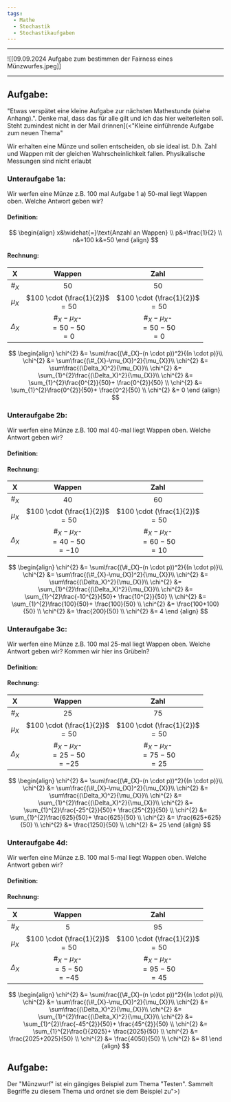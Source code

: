 ```yaml
---
tags:
  - Mathe
  - Stochastik
  - Stochastikaufgaben
---
```


---

![[09.09.2024 Aufgabe zum bestimmen der Fairness eines Münzwurfes.jpeg]]


---

## Aufgabe:
"Etwas verspätet eine kleine Aufgabe zur nächsten Mathestunde (siehe Anhang).".
Denke mal, dass das für alle gilt und ich das hier weiterleiten soll. Steht zumindest nicht in der Mail drinnen](<"Kleine einführende Aufgabe zum neuen Thema"

Wir erhalten eine Münze und sollen entscheiden, ob sie ideal ist. D.h. Zahl und Wappen mit der gleichen Wahrscheinlichkeit fallen. Physikalische Messungen sind nicht erlaubt

### Unteraufgabe 1a:
Wir werfen eine Münze z.B. 100 mal
Aufgabe 1 a)
50-mal liegt Wappen oben. Welche Antwort geben wir?


#### Definition:
$$
\begin{align}
x&\widehat{=}\text{Anzahl an Wappen} \\
p&=\frac{1}{2} \\
n&=100
k&=50
\end {align}
$$
#### Rechnung:

|     X      |               Wappen                |                Zahl                 |
| :--------: | :---------------------------------: | :---------------------------------: |
|   $\#_X$   |                 50                  |                 50                  |
|  $\mu_X$   | $100 \cdot (\frac{1}{2})$<br> $=50$ | $100 \cdot (\frac{1}{2})$<br> $=50$ |
| $\Delta_X$ |  $\#_X-\mu_X$-<br>$=50-50$<br>$=0$  |  $\#_X-\mu_X$-<br>$=50-50$<br>$=0$  |

$$
\begin{align}
\chi^{2} &= \sum\frac{(\#_{X}-(n \cdot p))^2}{(n \cdot p)}\\
\chi^{2} &= \sum\frac{(\#_{X}-\mu_{X})^2}{\mu_{X}}\\
\chi^{2} &= \sum\frac{(\Delta_X)^2}{\mu_{X}}\\
\chi^{2} &= \sum_{1}^{2}\frac{(\Delta_X)^2}{\mu_{X}}\\
\chi^{2} &= \sum_{1}^{2}\frac{0^{2}}{50}+ \frac{0^{2}}{50} \\
\chi^{2} &= \sum_{1}^{2}\frac{0^{2}}{50}+ \frac{0^2}{50} \\
\chi^{2} &= 0
\end {align}
$$

### Unteraufgabe 2b:
Wir werfen eine Münze z.B. 100 mal
40-mal liegt Wappen oben. Welche Antwort geben wir?
#### Definition:

#### Rechnung:

|     X      |               Wappen                |                Zahl                 |
| :--------: | :---------------------------------: | :---------------------------------: |
|   $\#_X$   |                 40                  |                 60                  |
|  $\mu_X$   | $100 \cdot (\frac{1}{2})$<br> $=50$ | $100 \cdot (\frac{1}{2})$<br> $=50$ |
| $\Delta_X$ | $\#_X-\mu_X$-<br>$=40-50$<br>$=-10$ | $\#_X-\mu_X$-<br>$=60-50$<br>$=10$  |

$$
\begin{align}
\chi^{2} &= \sum\frac{(\#_{X}-(n \cdot p))^2}{(n \cdot p)}\\
\chi^{2} &= \sum\frac{(\#_{X}-\mu_{X})^2}{\mu_{X}}\\
\chi^{2} &= \sum\frac{(\Delta_X)^2}{\mu_{X}}\\
\chi^{2} &= \sum_{1}^{2}\frac{(\Delta_X)^2}{\mu_{X}}\\
	\chi^{2} &= \sum_{1}^{2}\frac{-10^{2}}{50}+ \frac{10^{2}}{50} \\
	\chi^{2} &= \sum_{1}^{2}\frac{100}{50}+ \frac{100}{50} \\
	\chi^{2} &= \frac{100+100}{50} \\
	\chi^{2} &= \frac{200}{50} \\
	\chi^{2} &= 4
\end {align}
$$

### Unteraufgabe 3c:
Wir werfen eine Münze z.B. 100 mal
25-mal liegt Wappen oben. Welche Antwort geben wir? Kommen wir hier ins Grübeln?
#### Definition:

#### Rechnung:

|     X      |               Wappen                |                Zahl                 |
| :--------: | :---------------------------------: | :---------------------------------: |
|   $\#_X$   |                 25                  |                 75                  |
|  $\mu_X$   | $100 \cdot (\frac{1}{2})$<br> $=50$ | $100 \cdot (\frac{1}{2})$<br> $=50$ |
| $\Delta_X$ | $\#_X-\mu_X$-<br>$=25-50$<br>$=-25$ | $\#_X-\mu_X$-<br>$=75-50$<br>$=25$  |

$$
\begin{align}
\chi^{2} &= \sum\frac{(\#_{X}-(n \cdot p))^2}{(n \cdot p)}\\
\chi^{2} &= \sum\frac{(\#_{X}-\mu_{X})^2}{\mu_{X}}\\
\chi^{2} &= \sum\frac{(\Delta_X)^2}{\mu_{X}}\\
\chi^{2} &= \sum_{1}^{2}\frac{(\Delta_X)^2}{\mu_{X}}\\
	\chi^{2} &= \sum_{1}^{2}\frac{-25^{2}}{50}+ \frac{25^{2}}{50} \\
	\chi^{2} &= \sum_{1}^{2}\frac{625}{50}+ \frac{625}{50} \\
	\chi^{2} &= \frac{625+625}{50} \\
	\chi^{2} &= \frac{1250}{50} \\
	\chi^{2} &= 25 
\end {align}
$$

### Unteraufgabe 4d:
Wir werfen eine Münze z.B. 100 mal
5-mal liegt Wappen oben. Welche Antwort geben wir?


#### Definition:

#### Rechnung:

|     X      |               Wappen                |                Zahl                 |
| :--------: | :---------------------------------: | :---------------------------------: |
|   $\#_X$   |                  5                  |                 95                  |
|  $\mu_X$   | $100 \cdot (\frac{1}{2})$<br> $=50$ | $100 \cdot (\frac{1}{2})$<br> $=50$ |
| $\Delta_X$ | $\#_X-\mu_X$-<br>$=5-50$<br>$=-45$  | $\#_X-\mu_X$-<br>$=95-50$<br>$=45$  |

$$
\begin{align}
\chi^{2} &= \sum\frac{(\#_{X}-(n \cdot p))^2}{(n \cdot p)}\\
\chi^{2} &= \sum\frac{(\#_{X}-\mu_{X})^2}{\mu_{X}}\\
\chi^{2} &= \sum\frac{(\Delta_X)^2}{\mu_{X}}\\
\chi^{2} &= \sum_{1}^{2}\frac{(\Delta_X)^2}{\mu_{X}}\\
	\chi^{2} &= \sum_{1}^{2}\frac{-45^{2}}{50}+ \frac{45^{2}}{50} \\
	\chi^{2} &= \sum_{1}^{2}\frac{}{2025}+ \frac{2025}{50} \\
	\chi^{2} &= \frac{2025+2025}{50} \\
	\chi^{2} &= \frac{4050}{50} \\
	\chi^{2} &= 81
\end {align}
$$



## Aufgabe:
Der "Münzwurf" ist ein gängiges Beispiel zum Thema "Testen".
Sammelt Begriffe zu diesem Thema und ordnet sie dem Beispiel zu">)
